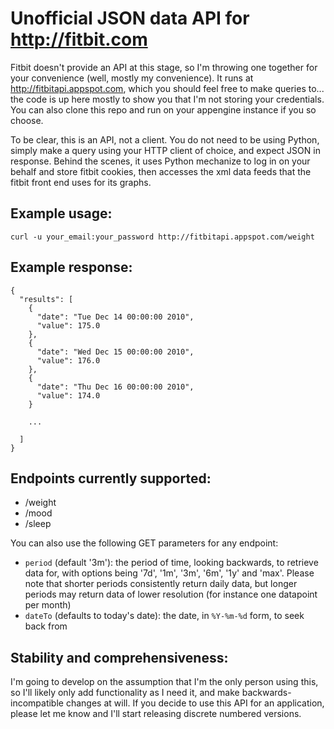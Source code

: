 # Unofficial JSON data API for http://fitbit.com

Fitbit doesn't provide an API at this stage, so I'm throwing one together for your convenience (well, mostly my convenience). It runs at http://fitbitapi.appspot.com, which you should feel free to make queries to... the code is up here mostly to show you that I'm not storing your credentials. You can also clone this repo and run on your appengine instance if you so choose.

To be clear, this is an API, not a client. You do not need to be using Python, simply make a query using your HTTP client of choice, and expect JSON in response. Behind the scenes, it uses Python mechanize to log in on your behalf and store fitbit cookies, then accesses the xml data feeds that the fitbit front end uses for its graphs.

## Example usage:

    curl -u your_email:your_password http://fitbitapi.appspot.com/weight
    
## Example response:

    {
      "results": [
        {
          "date": "Tue Dec 14 00:00:00 2010", 
          "value": 175.0
        }, 
        {
          "date": "Wed Dec 15 00:00:00 2010", 
          "value": 176.0
        }, 
        {
          "date": "Thu Dec 16 00:00:00 2010", 
          "value": 174.0
        }
        
        ...
        
      ]
    }
    
## Endpoints currently supported:

- /weight
- /mood
- /sleep

You can also use the following GET parameters for any endpoint:

- `period` (default '3m'): the period of time, looking backwards, to retrieve data for, with options being '7d', '1m', '3m', '6m', '1y' and 'max'. Please note that shorter periods consistently return daily data, but longer periods may return data of lower resolution (for instance one datapoint per month)
- `dateTo` (defaults to today's date): the date, in `%Y-%m-%d` form, to seek back from

## Stability and comprehensiveness:

I'm going to develop on the assumption that I'm the only person using this, so I'll likely only add functionality as I need it, and make backwards-incompatible changes at will. If you decide to use this API for an application, please let me know and I'll start releasing discrete numbered versions.

